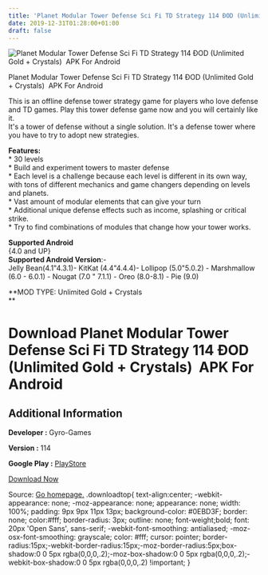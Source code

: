 ```yaml
---
title: 'Planet Modular Tower Defense Sci Fi TD Strategy 114 ÐOD (Unlimited Gold + Crystals)  APK For Android'
date: 2019-12-31T01:28:00+01:00
draft: false
---
```


![Planet Modular Tower Defense Sci Fi TD Strategy 114 ÐOD (Unlimited Gold + Crystals)  APK For Android](https://i0.wp.com/apkhome.net/wp-content/uploads/2019/11/Planet-Modular-Tower-Defense-Sci-Fi-TD-Strategy-114-ÐOD-Unlimited-Gold-Crystals.jpg "Planet Modular Tower Defense Sci Fi TD Strategy 114 ÐOD (Unlimited Gold + Crystals)  APK For Android")

  

Planet Modular Tower Defense Sci Fi TD Strategy 114 ÐOD (Unlimited Gold + Crystals)  APK For Android

This is an offline defense tower strategy game for players who love defense and TD games. Play this tower defense game now and you will certainly like it.  
It's a tower of defense without a single solution. It's a defense tower where you have to try to adopt new strategies.

**Features:**  
\* 30 levels  
\* Build and experiment towers to master defense  
\* Each level is a challenge because each level is different in its own way, with tons of different mechanics and game changers depending on levels and planets.  
\* Vast amount of modular elements that can give your turn  
\* Additional unique defense effects such as income, splashing or critical strike.  
\* Try to find combinations of modules that change how your tower works.

**Supported Android**  
{4.0 and UP}  
**Supported Android Version**:-  
Jelly Bean(4.1"4.3.1)- KitKat (4.4"4.4.4)- Lollipop (5.0"5.0.2) - Marshmallow (6.0 - 6.0.1) - Nougat (7.0 " 7.1.1) - Oreo (8.0-8.1) - Pie (9.0)

**MOD TYPE: Unlimited Gold + Crystals  
**

Download Planet Modular Tower Defense Sci Fi TD Strategy 114 ÐOD (Unlimited Gold + Crystals)  APK For Android
===============================================================================================================

Additional Information
----------------------

**Developer :** Gyro-Games

**Version :** 114

**Google Play :** [PlayStore](https://play.google.com/store/apps/details?id=com.gg.moduleTd2)

  

[Download Now](https://store4app.co/post/planet-modular-tower-defense-sci-fi-td-strategy-114-od-unlimited-gold-crystals-apk-for-android_1573936040)

  
Source: [Go homepage.](https://store4app.co/post/planet-modular-tower-defense-sci-fi-td-strategy-114-od-unlimited-gold-crystals-apk-for-android_1573936040) .downloadtop{ text-align:center; -webkit-appearance: none; -moz-appearance: none; appearance: none; width: 100%; padding: 9px 9px 11px 13px; background-color: #0EBD3F; border: none; color:#fff; border-radius: 3px; outline: none; font-weight;bold; font: 20px 'Open Sans', sans-serif; -webkit-font-smoothing: antialiased; -moz-osx-font-smoothing: grayscale; color: #fff; cursor: pointer; border-radius:15px;-webkit-border-radius:15px;-moz-border-radius:5px;box-shadow:0 0 5px rgba(0,0,0,.2);-moz-box-shadow:0 0 5px rgba(0,0,0,.2);-webkit-box-shadow:0 0 5px rgba(0,0,0,.2) !important; }